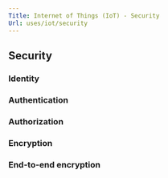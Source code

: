 ```yaml
---
Title: Internet of Things (IoT) - Security
Url: uses/iot/security
---
```


## Security

### Identity

### Authentication

### Authorization

### Encryption

### End-to-end encryption

